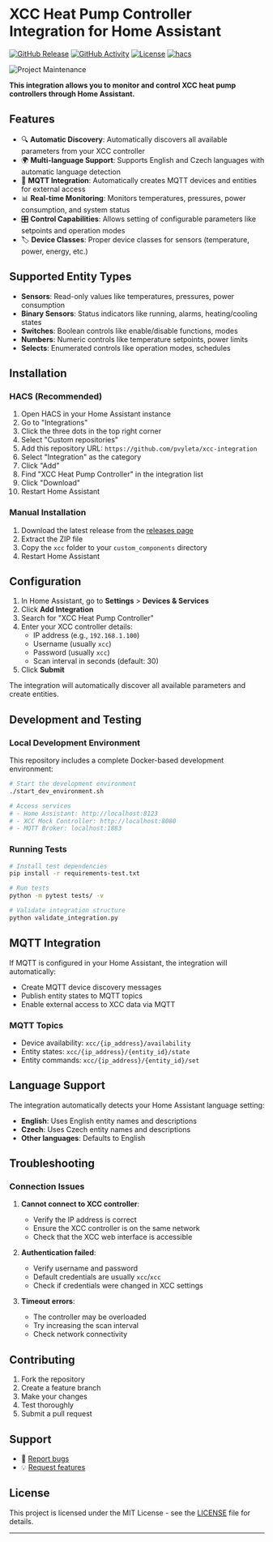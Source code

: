 # XCC Heat Pump Controller Integration for Home Assistant

[![GitHub Release][releases-shield]][releases]
[![GitHub Activity][commits-shield]][commits]
[![License][license-shield]](LICENSE)
[![hacs][hacsbadge]][hacs]

![Project Maintenance][maintenance-shield]

**This integration allows you to monitor and control XCC heat pump controllers through Home Assistant.**

## Features

- 🔍 **Automatic Discovery**: Automatically discovers all available parameters from your XCC controller
- 🌍 **Multi-language Support**: Supports English and Czech languages with automatic language detection
- 📡 **MQTT Integration**: Automatically creates MQTT devices and entities for external access
- 📊 **Real-time Monitoring**: Monitors temperatures, pressures, power consumption, and system status
- 🎛️ **Control Capabilities**: Allows setting of configurable parameters like setpoints and operation modes
- 🏷️ **Device Classes**: Proper device classes for sensors (temperature, power, energy, etc.)

## Supported Entity Types

- **Sensors**: Read-only values like temperatures, pressures, power consumption
- **Binary Sensors**: Status indicators like running, alarms, heating/cooling states  
- **Switches**: Boolean controls like enable/disable functions, modes
- **Numbers**: Numeric controls like temperature setpoints, power limits
- **Selects**: Enumerated controls like operation modes, schedules

## Installation

### HACS (Recommended)

1. Open HACS in your Home Assistant instance
2. Go to "Integrations"
3. Click the three dots in the top right corner
4. Select "Custom repositories"
5. Add this repository URL: `https://github.com/pvyleta/xcc-integration`
6. Select "Integration" as the category
7. Click "Add"
8. Find "XCC Heat Pump Controller" in the integration list
9. Click "Download"
10. Restart Home Assistant

### Manual Installation

1. Download the latest release from the [releases page][releases]
2. Extract the ZIP file
3. Copy the `xcc` folder to your `custom_components` directory
4. Restart Home Assistant

## Configuration

1. In Home Assistant, go to **Settings** > **Devices & Services**
2. Click **Add Integration**
3. Search for "XCC Heat Pump Controller"
4. Enter your XCC controller details:
   - IP address (e.g., `192.168.1.100`)
   - Username (usually `xcc`)
   - Password (usually `xcc`)
   - Scan interval in seconds (default: 30)
5. Click **Submit**

The integration will automatically discover all available parameters and create entities.

## Development and Testing

### Local Development Environment

This repository includes a complete Docker-based development environment:

```bash
# Start the development environment
./start_dev_environment.sh

# Access services
# - Home Assistant: http://localhost:8123
# - XCC Mock Controller: http://localhost:8080
# - MQTT Broker: localhost:1883
```

### Running Tests

```bash
# Install test dependencies
pip install -r requirements-test.txt

# Run tests
python -m pytest tests/ -v

# Validate integration structure
python validate_integration.py
```

## MQTT Integration

If MQTT is configured in your Home Assistant, the integration will automatically:

- Create MQTT device discovery messages
- Publish entity states to MQTT topics
- Enable external access to XCC data via MQTT

### MQTT Topics

- Device availability: `xcc/{ip_address}/availability`
- Entity states: `xcc/{ip_address}/{entity_id}/state`
- Entity commands: `xcc/{ip_address}/{entity_id}/set`

## Language Support

The integration automatically detects your Home Assistant language setting:

- **English**: Uses English entity names and descriptions
- **Czech**: Uses Czech entity names and descriptions
- **Other languages**: Defaults to English

## Troubleshooting

### Connection Issues

1. **Cannot connect to XCC controller**:
   - Verify the IP address is correct
   - Ensure the XCC controller is on the same network
   - Check that the XCC web interface is accessible

2. **Authentication failed**:
   - Verify username and password
   - Default credentials are usually `xcc`/`xcc`
   - Check if credentials were changed in XCC settings

3. **Timeout errors**:
   - The controller may be overloaded
   - Try increasing the scan interval
   - Check network connectivity

## Contributing

1. Fork the repository
2. Create a feature branch
3. Make your changes
4. Test thoroughly
5. Submit a pull request

## Support

- 🐛 [Report bugs][issues]
- 💡 [Request features][issues]

## License

This project is licensed under the MIT License - see the [LICENSE](LICENSE) file for details.

---

[commits-shield]: https://img.shields.io/github/commit-activity/y/pvyleta/xcc-integration.svg?style=for-the-badge
[commits]: https://github.com/pvyleta/xcc-integration/commits/main
[hacs]: https://github.com/hacs/integration
[hacsbadge]: https://img.shields.io/badge/HACS-Custom-orange.svg?style=for-the-badge
[issues]: https://github.com/pvyleta/xcc-integration/issues
[license-shield]: https://img.shields.io/github/license/pvyleta/xcc-integration.svg?style=for-the-badge
[maintenance-shield]: https://img.shields.io/badge/maintainer-Petr%20Vyleta%20%40pvyleta-blue.svg?style=for-the-badge
[releases-shield]: https://img.shields.io/github/release/pvyleta/xcc-integration.svg?style=for-the-badge
[releases]: https://github.com/pvyleta/xcc-integration/releases
